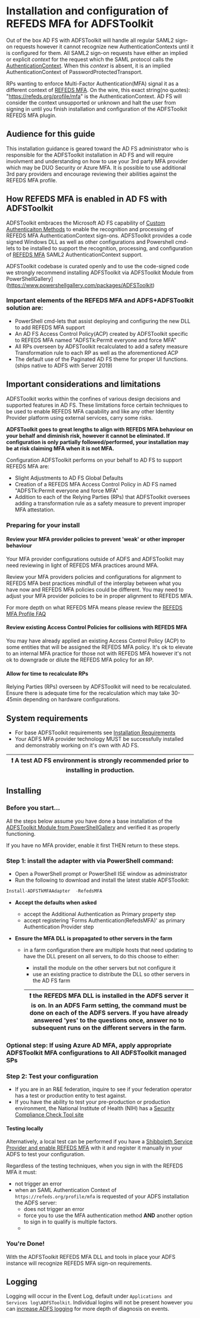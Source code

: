 # Installation and configuration of REFEDS MFA for ADFSToolkit

Out of the box AD FS with ADFSToolkit will handle all regular SAML2 sign-on requests however it cannot recognize new AuthenticationContexts until it is configured for them.  All SAML2 sign-on requests have either an implied or explicit _context_ for the request which the SAML protocol calls the [AuthenticationContext](https://docs.oasis-open.org/security/saml/v2.0/saml-authn-context-2.0-os.pdf). When this _context_ is absent, it is an implied AuthenticationContext of PasswordProtectedTransport.  

RPs wanting to enforce Multi-Factor Authentication(MFA)  signal it as a different context of  [REFEDS MFA](https://refeds.org/profile/mfa). On the wire, this exact string(no quotes): "https://refeds.org/profile/mfa"  is the AuthenticationContext. AD FS will consider the context unsupported  or unknown and halt  the user from signing in until you finish installation and configuration of the ADFSToolkit REFEDS MFA plugin.

## Audience for this guide
This installation guidance is geared toward the AD FS administrator who is responsible for the ADFSToolkit installation in AD FS and will require involvment and understanding on how to use your 3rd party MFA provider which may be DUO Security or Azure MFA. It is possible to use additional 3rd pary providers and encourage reviewing their abilities against the REFEDS MFA profile.

## How REFEDS MFA is enabled in AD FS with ADFSToolkit
ADFSToolkit embraces the Microsoft AD FS capability of [Custom Authenticaiton Methods](https://docs.microsoft.com/en-us/windows-server/identity/ad-fs/development/ad-fs-build-custom-auth-method) to enable the recognition and processing of REFEDS MFA AuthenticationContext sign-ons. ADFSToolkit provides a code signed Windows DLL as well as other configurations and Powershell cmd-lets to be installed to support the recognition, processing, and configuration of [REFEDS MFA](https://refeds.org/profile/mfa) SAML2 AuthenticationContext support.

ADFSToolkit codebase is curated openly and to use the code-signed code we strongly recommend installing ADFSToolkit via ADFSToolkit Module from PowerShellGallery](https://www.powershellgallery.com/packages/ADFSToolkit)

### Important elements of the REFEDS MFA and ADFS+ADFSToolkit solution are:

-  PowerShell cmd-lets that assist deploying and configuring the new DLL to add REFEDS MFA support
-  An AD FS Access Control Policy(ACP) created by  ADFSToolkit specific to REFEDS MFA named "ADFSTk:Permit everyone and force MFA"
-  All RPs overseen by ADFSToolkit recalculated to add a safety measure Transformation rule to each RP as well as the aforementioned ACP
-  The default use of the Paginated AD FS theme for proper UI functions.  (ships native to ADFS with Server 2019)


## Important considerations and limitations

ADFSToolkit works within the confines of various design decisions and supported features in AD FS. These limitations force certain techniques to be used to enable REFEDS MFA capability and like any other Identity Provider platform using external services, carry some risks.

**ADFSToolkit goes to great lengths to align with REFEDS MFA behaviour on your behalf and diminish risk, however it cannot be eliminated.  If configuration is only partially followed/performed, your installation may be at risk claiming MFA when it is not MFA.**

Configuration ADFSToolkit performs on your behalf to AD FS to support REFEDS MFA are:
- Slight Adjustments to AD FS Global Defaults
- Creation of a REFEDS MFA Access Control Policy in AD FS named "ADFSTk:Permit everyone and force MFA"
- Addition to each of the Relying Parties (RPs) that ADFSToolkit oversees adding a transformation rule as a safety measure to prevent improper MFA attestation. 


### Preparing for your install

#### Review your MFA provider policies to prevent 'weak' or other improper behaviour

Your MFA provider configurations outside of ADFS and ADFSToolkit may need reviewing in light of REFEDS MFA practices around MFA.

Review your MFA providers policies and  configurations for alignment to REFEDS MFA best practices mindfull of the interplay between what you have now and REFEDS MFA policies could be different.
You may need to adjust your MFA provider policies to be in proper alignment to REFEDS MFA.

For more depth on what REFEDS MFA means please review the [REFEDS MFA Profile FAQ](https://wiki.refeds.org/display/PRO/MFA+Profile+FAQ)

#### Review existing Access Control Policies for collisions with REFEDS MFA

You may have already applied an existing Access Control Policy (ACP) to some entities that  will be assigned the REFEDS MFA policy.
It's ok to elevate to an internal MFA practice for those not with REFEDS MFA however it's not ok to downgrade or dilute the REFEDS MFA policy for an RP.

#### Allow for time to recalculate RPs

Relying Parties (RPs) overseen by ADFSToolkit will need to be recalculated. Ensure there is adequate time for the recalculation which may take 30-45min depending on hardware configurations.



## System requirements

  - For base ADFSToolkit requirements see [Installation Requirements](/docs/README.md) 
  - Your ADFS MFA provider technology MUST be successfully installed and demonstrably working on it's own with  AD FS.

  |:exclamation:  A test AD FS environment is strongly recommended prior to installing in production. |
  |---------------------------------------------------------------------------------------------------|


## Installing

### Before you start...

All the steps below assume you have done a base installation of the [ADFSToolkit Module from PowerShellGallery](https://www.powershellgallery.com/packages/ADFSToolkit) and verified it as properly functioning.

If you have no MFA provider, enable it first THEN return to these steps.

### Step 1: install the adapter with via PowerShell command:
  - Open a PowerShell prompt or PowerShell ISE window as administrator  
  - Run the following to download and install the latest stable ADFSToolkit:
  ```PowerShell
  Install-ADFSTkMFAAdapter  -RefedsMFA
  ```
- **Accept the defaults when asked**
  - accept the Additional Authentication as Primary  property step
  - accept registering 'Forms Authentication(RefedsMFA)' as primary  Authentication Provider step

- **Ensure the MFA DLL is propagated to other servers in the farm**
  - in a farm configuration there are multiple hosts that need updating to have the DLL present on all servers, to do this choose to either:
    - install the module on the other servers but not configure it
    - use an existing practice to distribute the DLL so other servers in the AD FS farm

    |:exclamation: the REFEDS MFA DLL is installed in the ADFS server it is on. In an ADFS Farm setting, the command must be done on each of the ADFS servers. If you have already answered 'yes' to the questions once, answer no to subsequent runs on the different servers in the farm.  |
     |-----------------------------------------------------------------------------|


### Optional step: If using Azure AD MFA, apply appropriate ADFSToolkit MFA configurations to All ADFSToolkit managed SPs




### Step 2: Test your configuration

-  If you are in an R&E federation, inquire to see if your federation operator has a test or production entity to test against.
-  If you have the ability to test your pre-production or production environment, the National Institute of Health (NIH) has a [Security Compliance Check Tool site](https://auth.nih.gov/CertAuthV3/forms/compliancecheck.aspx)

#### Testing locally
 Alternatively, a local test can be performed if  you have a [Shibboleth Service Provider and enable REFEDS MFA](https://shibboleth.atlassian.net/wiki/spaces/SP3/pages/2114781453/Requiring+Multi-Factor+Authentication) with it and register it manually in your ADFS to test your configuration. 


 Regardless of the testing techniques, when  you sign in with the REFEDS MFA it must:
 - not trigger an error
 - when an SAML Authentication Context of ``https://refeds.org/profile/mfa`` is requested of your ADFS installation the ADFS server:
   - does not trigger an error
   - force you to use the MFA authentication method  **AND** another option to sign in to qualify is multiple factors.
   -


### You're Done!
With the ADFSToolkit REFEDS MFA DLL and tools in place your ADFS instance will recognize REFEDS MFA sign-on requirements. 

## Logging

Logging will occur in the Event Log, default under `Applications and Services log\ADFSToolkit`. 
Individual logins will not be present however you can [increase ADFS logging](https://docs.microsoft.com/en-us/windows-server/identity/ad-fs/troubleshooting/ad-fs-tshoot-logging) for more depth of diagnosis on events. 
